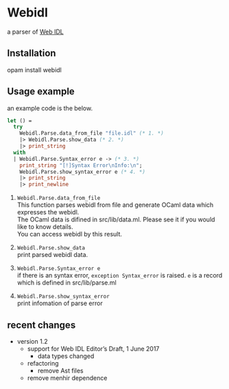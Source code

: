# Webidl
 a parser of [Web IDL](https://heycam.github.io/webidl) 

## Installation
opam install webidl

## Usage example
an example code is the below.  
```ocaml
let () =
  try
    Webidl.Parse.data_from_file "file.idl" (* 1. *)
    |> Webidl.Parse.show_data (* 2. *)
    |> print_string
  with
  | Webidl.Parse.Syntax_error e -> (* 3. *)
    print_string "[!]Syntax Error\nInfo:\n";
    Webidl.Parse.show_syntax_error e (* 4. *)
    |> print_string
    |> print_newline
```
1. `Webidl.Parse.data_from_file`  
This function parses webidl from file and generate OCaml data which expresses the webidl.  
The OCaml data is difined in src/lib/data.ml. Please see it if you would like to know details.  
You can access webidl by this result.

2. `Webidl.Parse.show_data`  
print parsed webidl data.

3. `Webidl.Parse.Syntax_error e`  
if there is an syntax error, `exception Syntax_error` is raised. 
`e` is a record which is defined in src/lib/parse.ml   

4. `Webidl.Parse.show_syntax_error`  
print infomation of parse error

## recent changes
* version 1.2
    * support for Web IDL Editor’s Draft, 1 June 2017
        * data types changed
    * refactoring
        * remove Ast files
    * remove menhir dependence
